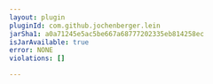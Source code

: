 ```yaml
---
layout: plugin
pluginId: com.github.jochenberger.lein
jarSha1: a0a71245e5ac5be667a68777202335eb814258ec
isJarAvailable: true
error: NONE
violations: []

---
```

